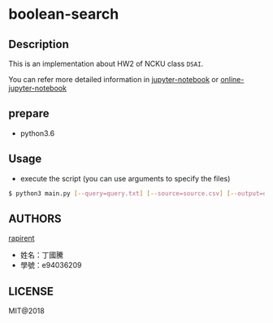 # boolean-search

## Description

This is an implementation about HW2 of NCKU class `DSAI`.

You can refer more detailed information in [jupyter-notebook](./boolean-search.ipynb) or [online-jupyter-notebook](https://nbviewer.jupyter.org/github/rapirent/boolean-search/blob/master/boolean-search.ipynb)

## prepare

- python3.6

## Usage

- execute the script (you can use arguments to specify the files)

```sh
$ python3 main.py [--query=query.txt] [--source=source.csv] [--output=output.txt]
```

## AUTHORS

[rapirent](https://github.com/raprient)

- 姓名：丁國騰
- 學號：e94036209

## LICENSE
MIT@2018
